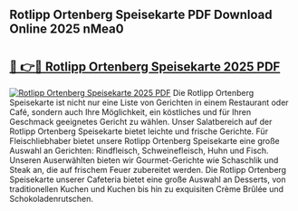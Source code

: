 ## Rotlipp Ortenberg Speisekarte PDF Download Online 2025 nMea0

# <h2><a href="http://gcctw1.nevu.top/?p=Rotlipp+Ortenberg+Speisekarte">🔗 👉🔴 Rotlipp Ortenberg Speisekarte 2025 PDF</a></h2>

[![Rotlipp Ortenberg Speisekarte 2025 PDF](https://i.imgur.com/dBaPXMq.png)](http://gcctw1.nevu.top/?p=Rotlipp+Ortenberg+Speisekarte)
Die Rotlipp Ortenberg Speisekarte ist nicht nur eine Liste von Gerichten in einem Restaurant oder Café, sondern auch Ihre Möglichkeit, ein köstliches und für Ihren Geschmack geeignetes Gericht zu wählen. Unser Salatbereich auf der Rotlipp Ortenberg Speisekarte bietet leichte und frische Gerichte. Für Fleischliebhaber bietet unsere Rotlipp Ortenberg Speisekarte eine große Auswahl an Gerichten: Rindfleisch, Schweinefleisch, Huhn und Fisch. Unseren Auserwählten bieten wir Gourmet-Gerichte wie Schaschlik und Steak an, die auf frischem Feuer zubereitet werden. Die Rotlipp Ortenberg Speisekarte unserer Cafeteria bietet eine große Auswahl an Desserts, von traditionellen Kuchen und Kuchen bis hin zu exquisiten Crème Brûlée und Schokoladenrutschen.
